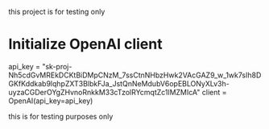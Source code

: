 this project is for testing only


# Initialize OpenAI client
api_key = "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"
client = OpenAI(api_key=api_key)

this is for testing purposes only